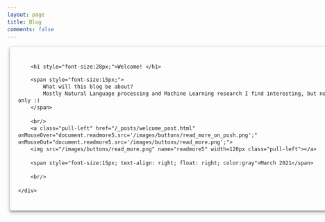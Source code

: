 ```yaml
---
layout: page
title: Blog
comments: false
---
```


<!-- Style for the blog page is borrowed from lena voita's page -->

<style>

  #thumbnail {
    box-shadow: 0 5px 10px rgba(0,0,0,0.19), 0 3px 3px rgba(0,0,0,0.23);
  }
  #thumbnail:hover {
    box-shadow: 0 12px 24px rgba(0,0,0,0.19), 0 8px 8px rgba(0,0,0,0.23);
  }

  .fullCard {
    width: 750px;
    border: 1px solid #ccc;
    border-radius: 5px;
    margin: 10px 5px;
    padding: 4px;

  }
  .cardContent {
    padding: 10px;
    margin: 10px 5px;

  }

  .center {
    display: block;
    margin-left: auto;
    margin-right: auto;
  }

</style>



<div class="fullCard" id="thumbnail" >
    <div class="cardContent">

        <h1 style="font-size:28px;">Welcome! </h1>

<!--         <span style="font-size:14px;">
        This is a post for the paper
            <a href="https://arxiv.org/pdf/2010.10907.pdf">
                Analyzing the Source and Target Contributions to Predictions in Neural Machine Translation.
            </a>
        </span> -->


<!--         <br/>
        <br/> -->
        <span style="font-size:15px;">
            What will this blog be about? 
            Mostly Natural Language processing and Machine Learning research I find interesting, but not only :)
        </span>

        <br/>
        <a class="pull-left" href="/_posts/welcome_post.html" onMouseOver="document.readmore5.src='/images/buttons/read_more_on_push.png';" onMouseOut="document.readmore5.src='/images/buttons/read_more.png';">
        <img src="/images/buttons/read_more.png" name="readmore5" width=120px class="pull-left"></a>

        <span style="font-size:15px; text-align: right; float: right; color:gray">March 2021</span>

        <br/>

    </div>
</div>

<!-- ################################################################################### -->